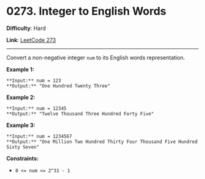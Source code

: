 # 0273. Integer to English Words

**Difficulty**: Hard

**Link**: [LeetCode 273](https://leetcode.com/problems/integer-to-english-words/)

---

Convert a non-negative integer `num` to its English words representation.

**Example 1:**

    **Input:** num = 123
    **Output:** "One Hundred Twenty Three"

**Example 2:**

    **Input:** num = 12345
    **Output:** "Twelve Thousand Three Hundred Forty Five"

**Example 3:**

    **Input:** num = 1234567
    **Output:** "One Million Two Hundred Thirty Four Thousand Five Hundred Sixty Seven"

**Constraints:**

* `0 <= num <= 2^31 - 1`
